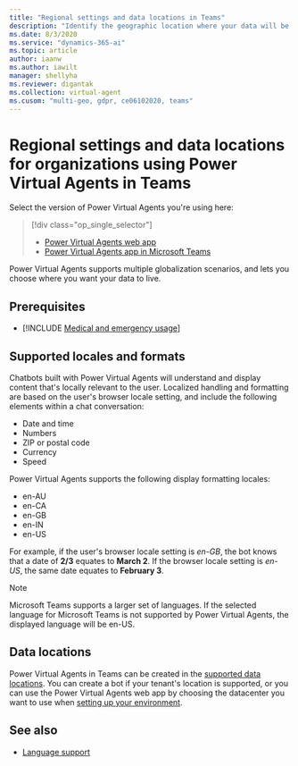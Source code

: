 ```yaml
---
title: "Regional settings and data locations in Teams"
description: "Identify the geographic location where your data will be stored, and plan for globalization features, including currency and date and time formats."
ms.date: 8/3/2020
ms.service: "dynamics-365-ai"
ms.topic: article
author: iaanw
ms.author: iawilt
manager: shellyha
ms.reviewer: digantak
ms.collection: virtual-agent
ms.cusom: "multi-geo, gdpr, ce06102020, teams"
---
```


# Regional settings and data locations for organizations using Power Virtual Agents in Teams

Select the version of Power Virtual Agents you're using here:

> [!div class="op_single_selector"]
> - [Power Virtual Agents web app](../data-location.md)
> - [Power Virtual Agents app in Microsoft Teams](data-location-teams.md)

Power Virtual Agents supports multiple globalization scenarios, and lets you choose where you want your data to live.

## Prerequisites

- [!INCLUDE [Medical and emergency usage](includes/pva-usage-limitations-teams.md)]

## Supported locales and formats

Chatbots built with Power Virtual Agents will understand and display content that's locally relevant to the user. Localized handling and formatting are based on the user's browser locale setting, and include the following elements within a chat conversation:

* Date and time
* Numbers
* ZIP or postal code
* Currency
* Speed

Power Virtual Agents supports the following display formatting locales:
* en-AU
* en-CA
* en-GB
* en-IN
* en-US

For example, if the user's browser locale setting is *en-GB*, the bot knows that a date of **2/3** equates to **March 2**. If the browser locale setting is *en-US*, the same date equates to **February 3**.

>[!NOTE]
>Microsoft Teams supports a larger set of languages. If the selected language for Microsoft Teams is not supported by Power Virtual Agents, the displayed language will be en-US.

## Data locations

Power Virtual Agents in Teams can be created in the [supported data locations](../data-location.md). You can create a bot if your tenant's location is supported, or you can use the Power Virtual Agents web app by choosing the datacenter you want to use when [setting up your environment](../environments-first-run-experience.md).

## See also

- [Language support](authoring-language-support-teams.md)
